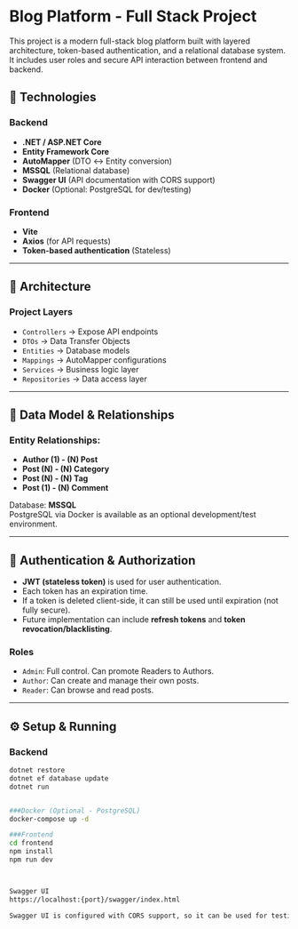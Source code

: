 # Blog Platform - Full Stack Project

This project is a modern full-stack blog platform built with layered architecture, token-based authentication, and a relational database system. It includes user roles and secure API interaction between frontend and backend.

## 🔧 Technologies

### Backend
- **.NET / ASP.NET Core**
- **Entity Framework Core**
- **AutoMapper** (DTO ↔ Entity conversion)
- **MSSQL** (Relational database)
- **Swagger UI** (API documentation with CORS support)
- **Docker** (Optional: PostgreSQL for dev/testing)

### Frontend
- **Vite**
- **Axios** (for API requests)
- **Token-based authentication** (Stateless)

---

## 🧱 Architecture

### Project Layers
- `Controllers` → Expose API endpoints
- `DTOs` → Data Transfer Objects
- `Entities` → Database models
- `Mappings` → AutoMapper configurations
- `Services` → Business logic layer
- `Repositories` → Data access layer

---

## 🧩 Data Model & Relationships

### Entity Relationships:

- **Author (1) - (N) Post**
- **Post (N) - (N) Category**
- **Post (N) - (N) Tag**
- **Post (1) - (N) Comment**

Database: **MSSQL**  
PostgreSQL via Docker is available as an optional development/test environment.

---

## 🔐 Authentication & Authorization

- **JWT (stateless token)** is used for user authentication.
- Each token has an expiration time.
- If a token is deleted client-side, it can still be used until expiration (not fully secure).
- Future implementation can include **refresh tokens** and **token revocation/blacklisting**.

### Roles
- `Admin`: Full control. Can promote Readers to Authors.
- `Author`: Can create and manage their own posts.
- `Reader`: Can browse and read posts.

---

## ⚙️ Setup & Running

### Backend

```bash
dotnet restore
dotnet ef database update
dotnet run


###Docker (Optional - PostgreSQL)
docker-compose up -d

###Frontend
cd frontend
npm install
npm run dev



Swagger UI
https://localhost:{port}/swagger/index.html

Swagger UI is configured with CORS support, so it can be used for testing and documenting API endpoints.

